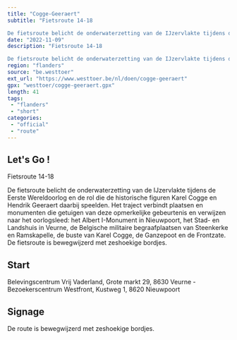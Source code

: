```yaml
---
title: "Cogge-Geeraert"
subtitle: "Fietsroute 14-18

De fietsroute belicht de onderwaterzetting van de IJzervlakte tijdens de Eerste Wereldoorlog en de rol die de historische figuren Karel Cogge en Hendrik Geeraert daarbij speelden"
date: "2022-11-09"
description: "Fietsroute 14-18

De fietsroute belicht de onderwaterzetting van de IJzervlakte tijdens de Eerste Wereldoorlog en de rol die de historische figuren Karel Cogge en Hendrik Geeraert daarbij speelden"
region: "flanders"
source: "be.westtoer"
ext_url: "https://www.westtoer.be/nl/doen/cogge-geeraert"
gpx: "westtoer/cogge-geeraert.gpx"
length: 41
tags:
 - "flanders"
 - "short"
categories:
 - "official"
 - "route"
---
```


## Let's Go ! 

Fietsroute 14-18

De fietsroute belicht de onderwaterzetting van de IJzervlakte tijdens de Eerste Wereldoorlog en de rol die de historische figuren Karel Cogge en Hendrik Geeraert daarbij speelden. Het traject verbindt plaatsen en monumenten die getuigen van deze opmerkelijke gebeurtenis en verwijzen naar het oorlogsleed: het Albert I-Monument in Nieuwpoort, het Stad- en Landshuis in Veurne, de Belgische militaire begraafplaatsen van Steenkerke en Ramskapelle, de buste van Karel Cogge, de Ganzepoot en de Frontzate. De fietsroute is bewegwijzerd met zeshoekige bordjes.

## Start

Belevingscentrum Vrij Vaderland, Grote markt 29, 8630 Veurne - Bezoekerscentrum Westfront, Kustweg 1, 8620 Nieuwpoort

## Signage

De route is bewegwijzerd met zeshoekige bordjes.
